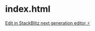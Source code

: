 # index.html

[Edit in StackBlitz next generation editor ⚡️](https://stackblitz.com/~/github.com/LoganW1027/index.html)